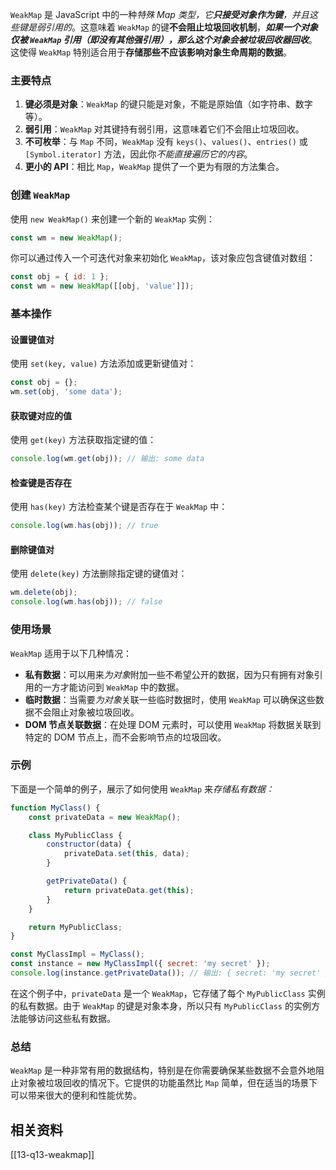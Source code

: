 `WeakMap` 是 JavaScript 中的一种*特殊 Map 类型，它**只接受对象作为键**，并且这些键是弱引用的*。这意味着 `WeakMap` 的键**不会阻止垃圾回收机制**，***如果一个对象仅被 `WeakMap` 引用（即没有其他强引用），那么这个对象会被垃圾回收器回收***。这使得 `WeakMap` 特别适合用于**存储那些不应该影响对象生命周期的数据**。

### 主要特点

1. **键必须是对象**：`WeakMap` 的键只能是对象，不能是原始值（如字符串、数字等）。
2. **弱引用**：`WeakMap` 对其键持有弱引用，这意味着它们不会阻止垃圾回收。
3. **不可枚举**：与 `Map` 不同，`WeakMap` 没有 `keys()`、`values()`、`entries()` 或 `[Symbol.iterator]` 方法，因此你*不能直接遍历它的内容*。
4. **更小的 API**：相比 `Map`，`WeakMap` 提供了一个更为有限的方法集合。

### 创建 `WeakMap`

使用 `new WeakMap()` 来创建一个新的 `WeakMap` 实例：

```javascript
const wm = new WeakMap();
```

你可以通过传入一个可迭代对象来初始化 `WeakMap`，该对象应包含键值对数组：

```javascript
const obj = { id: 1 };
const wm = new WeakMap([[obj, 'value']]);
```

### 基本操作

#### 设置键值对

使用 `set(key, value)` 方法添加或更新键值对：

```javascript
const obj = {};
wm.set(obj, 'some data');
```

#### 获取键对应的值

使用 `get(key)` 方法获取指定键的值：

```javascript
console.log(wm.get(obj)); // 输出: some data
```

#### 检查键是否存在

使用 `has(key)` 方法检查某个键是否存在于 `WeakMap` 中：

```javascript
console.log(wm.has(obj)); // true
```

#### 删除键值对

使用 `delete(key)` 方法删除指定键的键值对：

```javascript
wm.delete(obj);
console.log(wm.has(obj)); // false
```

### 使用场景

`WeakMap` 适用于以下几种情况：

- **私有数据**：可以用来*为对象*附加一些不希望公开的数据，因为只有拥有对象引用的一方才能访问到 `WeakMap` 中的数据。
- **临时数据**：当需要*为对象*关联一些临时数据时，使用 `WeakMap` 可以确保这些数据不会阻止对象被垃圾回收。
- **DOM 节点关联数据**：在处理 DOM 元素时，可以使用 `WeakMap` 将数据关联到特定的 DOM 节点上，而不会影响节点的垃圾回收。

### 示例

下面是一个简单的例子，展示了如何使用 `WeakMap` 来*存储私有数据：*

```javascript
function MyClass() {
    const privateData = new WeakMap();

    class MyPublicClass {
        constructor(data) {
            privateData.set(this, data);
        }

        getPrivateData() {
            return privateData.get(this);
        }
    }

    return MyPublicClass;
}

const MyClassImpl = MyClass();
const instance = new MyClassImpl({ secret: 'my secret' });
console.log(instance.getPrivateData()); // 输出: { secret: 'my secret' }
```

在这个例子中，`privateData` 是一个 `WeakMap`，它存储了每个 `MyPublicClass` 实例的私有数据。由于 `WeakMap` 的键是对象本身，所以只有 `MyPublicClass` 的实例方法能够访问这些私有数据。

### 总结

`WeakMap` 是一种非常有用的数据结构，特别是在你需要确保某些数据不会意外地阻止对象被垃圾回收的情况下。它提供的功能虽然比 `Map` 简单，但在适当的场景下可以带来很大的便利和性能优势。

## 相关资料
[[13-q13-weakmap]]
